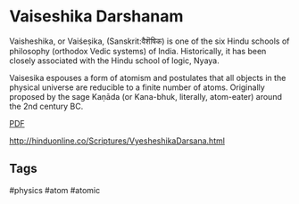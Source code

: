# Vaiseshika Darshanam

Vaisheshika, or Vaiśeṣika, (Sanskrit:वैशॆषिक) is one of the six Hindu schools of philosophy (orthodox Vedic systems) of India. Historically, it has been closely associated with the Hindu school of logic, Nyaya.

Vaisesika espouses a form of atomism and postulates that all objects in the physical universe are reducible to a finite number of atoms. Originally proposed by the sage Kaṇāda (or Kana-bhuk, literally, atom-eater) around the 2nd century BC.


[PDF](http://hinduonline.co/vedicreserve/darshanas/vaisheshika.pdf)

http://hinduonline.co/Scriptures/VyesheshikaDarsana.html


## Tags

#physics #atom #atomic


